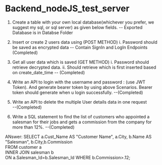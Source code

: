 # Backend_nodeJS_test_server

1. Create a table with your own local database(whichever you prefer, we suggest my sql, or sql server) as
given below fields. 
-- Exported Database is in Databse Folder

1. Insert or create 2 users data using (POST METHOD)
    i. Password should be saved as encrypted data
    -- Contain SignIn and LogIn Endpoints (Completed)
    
2. Get all user data which is saved (GET METHOD)
    i. Password should retrieve decrypted data.
    ii. Should retrieve which is first inserted based on create_date_time 
    -- (Completed)
    
3. Write an API to login with the username and password : (use JWT Token). And generate bearer token by using above
    Scenarios. Bearer token should generate when u login successfully.
    --(Completed)
    
4. Write an API to delete the multiple User details data in one request  
    --(Completed)
    
5. Write a SQL statement to find the list of customers who appointed a salesman for their jobs and gets a
commission from the company for more than 12%. 
    --(Completed)
    
ANswer: SELECT a.Cust_Name AS "Customer Name", 
        a.City, b.Name AS "Salesman", b.City,b.Commission  
        FROM customer a  
        INNER JOIN salesman b  
        ON a.Salesman_Id=b.Salesman_Id 
        WHERE b.Commission>.12;
        
        
        
